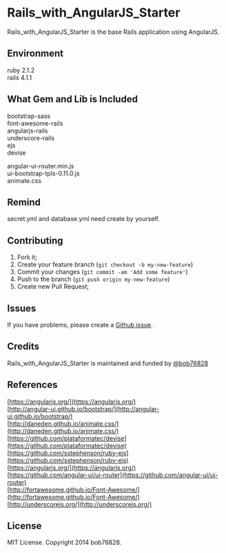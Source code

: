 # Rails_with_AngularJS_Starter

Rails_with_AngularJS_Starter is the base Rails application using AngularJS.

## Environment

ruby 2.1.2  
rails 4.1.1  

## What Gem and Lib is Included

bootstrap-sass  
font-awesome-rails  
angularjs-rails  
underscore-rails  
ejs  
devise  

angular-ui-router.min.js  
ui-bootstrap-tpls-0.11.0.js  
animate.css

## Remind

secret.yml and database.yml need create by yourself.  

## Contributing

1. Fork it;
2. Create your feature branch (`git checkout -b my-new-feature`)
3. Commit your changes (`git commit -am 'Add some feature'`)
4. Push to the branch (`git push origin my-new-feature`)
5. Create new Pull Request;

## Issues

If you have problems, please create a [Github issue](https://github.com/bob76828/Rails_with_AngularJS_Starter/issues).

## Credits

Rails_with_AngularJS_Starter is maintained and funded by [@bob76828](http://github.com/bob76828)

## References

[https://angularjs.org/](https://angularjs.org/)  
[http://angular-ui.github.io/bootstrap/](http://angular-ui.github.io/bootstrap/)  
[http://daneden.github.io/animate.css/](http://daneden.github.io/animate.css/)  
[https://github.com/plataformatec/devise](https://github.com/plataformatec/devise)  
[https://github.com/sstephenson/ruby-ejs](https://github.com/sstephenson/ruby-ejs)  
[https://angularjs.org/](https://angularjs.org/)  
[https://github.com/angular-ui/ui-router](https://github.com/angular-ui/ui-router)  
[http://fortawesome.github.io/Font-Awesome/](http://fortawesome.github.io/Font-Awesome/)  
[http://underscorejs.org/](http://underscorejs.org/)  

License
-------

MIT License. Copyright 2014 bob76828.

